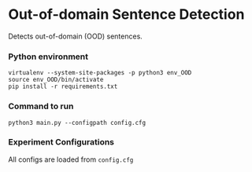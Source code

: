 # Out-of-domain Sentence Detection
Detects out-of-domain (OOD) sentences.

### Python environment
```
virtualenv --system-site-packages -p python3 env_OOD
source env_OOD/bin/activate
pip install -r requirements.txt
```
### Command to run
```
python3 main.py --configpath config.cfg
```

### Experiment Configurations
All configs are loaded from `config.cfg` 